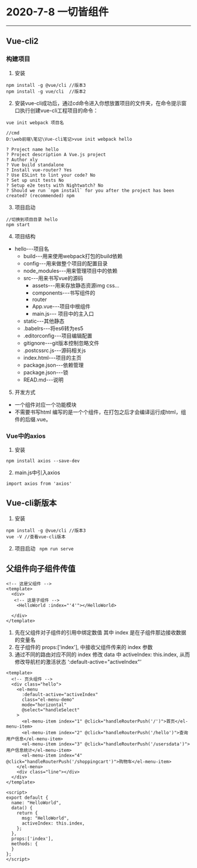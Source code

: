 # 2020-7-8 一切皆组件
---
## Vue-cli2
### 构建项目 
1. 安装
```
npm install -g @vue/cli //版本3 
npm install -g vue/cli  //版本2
```
2. 安装vue-cli成功后，通过cd命令进入你想放置项目的文件夹，在命令提示窗口执行创建vue-cli工程项目的命令：
```
vue init webpack 项目名

//cmd
D:\web前端\笔记\Vue-cli笔记>vue init webpack hello

? Project name hello
? Project description A Vue.js project
? Author xly
? Vue build standalone
? Install vue-router? Yes
? Use ESLint to lint your code? No
? Set up unit tests No
? Setup e2e tests with Nightwatch? No
? Should we run `npm install` for you after the project has been created? (recommended) npm
```
3. 项目启动
```
//切换到项目目录 hello
npm start
```

4. 项目结构
- hello---项目名
   - build---用来使用webpack打包的build依赖
   - config---用来做整个项目的配置目录
   - node_modules---用来管理项目中的依赖
   - src---用来书写vue的源码
      - assets---用来存放静态资源img css...
      - components---书写组件的
      - router
      - App.vue---项目中根组件
      - main.js--- 项目中的主入口
   - static---其他静态
   - .babelrs---将es6转为es5
   - .editorconfig---项目编辑配置
   - gitignore---git版本控制忽略文件
   - .postcssrc.js---源码相关js
   - index.html---项目的主页
   - package.json---依赖管理
   - package.json---锁
   - READ.md---说明

5. 开发方式
- 一个组件对应一个功能模块
- 不需要书写html 编写的是一个个组件，在打包之后才会编译运行成html，组件的后缀.vue。

### Vue中的axios
1. 安装
```
npm install axios --save-dev
```
2. main.js中引入axios
```
import axios from 'axios'
```


## Vue-cli新版本
1. 安装
```
npm install -g @vue/cli //版本3 
vue -V //查看vue-cli版本
```
2. 项目启动
` npm run serve`


## 父组件向子组件传值
```
<!-- 这是父组件 -->
<template> 
  <div>
   <!-- 这是子组件 -->
    <HelloWorld :index="'4'"></HelloWorld>
   
  </div>
</template>
```
1. 先在父组件对子组件的引用中绑定数值 其中 index 是在子组件那边接收数据的变量名
2. 在子组件的 props:['index'], 中接收父组件传来的 index 参数
3. 通过不同的路由对应不同的 index 修改 data 中 activeIndex: this.index, 从而修改导航栏的激活状态 ‘:default-active="activeIndex"’
```
<template>
  <!-- 页头组件 -->
  <div class="hello">
    <el-menu
      :default-active="activeIndex"
      class="el-menu-demo"
      mode="horizontal"
      @select="handleSelect"
    >
      <el-menu-item index="1" @click="handleRouterPush('/')">首页</el-menu-item>
      <el-menu-item index="2" @click="handleRouterPush('/hello')">查询用户信息</el-menu-item>
      <el-menu-item index="3" @click="handleRouterPush('/usersdata')">用户信息统计</el-menu-item>
      <el-menu-item index="4" @click="handleRouterPush('/shoppingcart')">购物车</el-menu-item>
    </el-menu>
    <div class="line"></div>
  </div>
</template>

<script>
export default {
  name: "HelloWorld",
  data() {
    return {
      msg: "HelloWorld",
      activeIndex: this.index,
    };
  },
  props:['index'],
  methods: {
  }
};
</script>
```